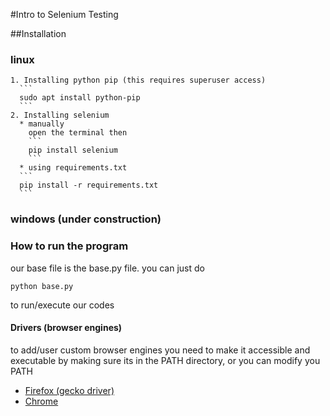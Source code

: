 #Intro to Selenium Testing

##Installation

### linux
    1. Installing python pip (this requires superuser access)
      ```
      sudo apt install python-pip
      ```
    2. Installing selenium
      * manually
        open the terminal then
        ```
        pip install selenium
        ```
      * using requirements.txt
      ```
      pip install -r requirements.txt
      ```
### windows (under construction)

### How to run the program
our base file is the base.py file. you can just do
```
python base.py
```
to run/execute our codes 

#### Drivers (browser engines)
to add/user custom browser engines you need to make it accessible and executable by making sure its in the PATH directory, or you can modify you PATH
* [Firefox (gecko driver)](https://github.com/mozilla/geckodriver/releases)
* [Chrome](https://sites.google.com/a/chromium.org/chromedriver/downloads)
